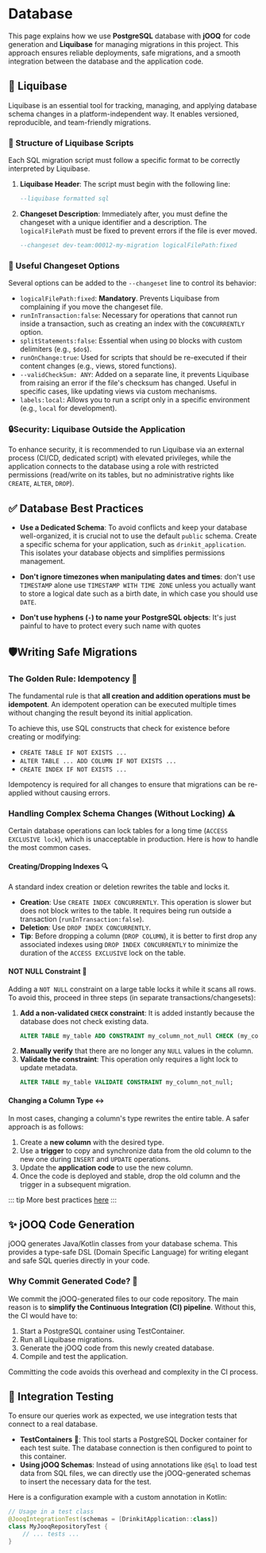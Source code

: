 # Database

This page explains how we use **PostgreSQL** database with **jOOQ** for code generation and **Liquibase** for managing migrations in this project.
This approach ensures reliable deployments, safe migrations, and a smooth integration between the database and the application code.

## 🐘 Liquibase

Liquibase is an essential tool for tracking, managing, and applying database schema changes in a platform-independent way. It enables versioned, reproducible, and team-friendly migrations.

### 📜 Structure of Liquibase Scripts

Each SQL migration script must follow a specific format to be correctly interpreted by Liquibase.

1.  **Liquibase Header**: The script must begin with the following line:
    ```sql
    --liquibase formatted sql
    ```

2.  **Changeset Description**: Immediately after, you must define the changeset with a unique identifier and a description. The `logicalFilePath` must be fixed to prevent errors if the file is ever moved.
    ```sql
    --changeset dev-team:00012-my-migration logicalFilePath:fixed
    ```

### 🧰 Useful Changeset Options

Several options can be added to the `--changeset` line to control its behavior:

-   `logicalFilePath:fixed`: **Mandatory**. Prevents Liquibase from complaining if you move the changeset file.
-   `runInTransaction:false`: Necessary for operations that cannot run inside a transaction, such as creating an index with the `CONCURRENTLY` option.
-   `splitStatements:false`: Essential when using `DO` blocks with custom delimiters (e.g., `$do$`).
-   `runOnChange:true`: Used for scripts that should be re-executed if their content changes (e.g., views, stored functions).
-   `--validCheckSum: ANY`: Added on a separate line, it prevents Liquibase from raising an error if the file's checksum has changed. Useful in specific cases, like updating views via custom mechanisms.
-   `labels:local`: Allows you to run a script only in a specific environment (e.g., `local` for development).

### 🔒Security: Liquibase Outside the Application

To enhance security, it is recommended to run Liquibase via an external process (CI/CD, dedicated script) with elevated privileges, while the application connects to the database using a role with restricted permissions (read/write on its tables, but no administrative rights like `CREATE`, `ALTER`, `DROP`).

## ✅ Database Best Practices

- **Use a Dedicated Schema**: To avoid conflicts and keep your database well-organized, it is crucial not to use the default `public` schema. Create a specific schema for your application, such as `drinkit_application`. This isolates your database objects and simplifies permissions management.


- **Don't ignore timezones when manipulating dates and times**: don't use `TIMESTAMP` alone use `TIMESTAMP WITH TIME ZONE` unless you actually want to store a logical date such as a birth date, in which case you should use `DATE`.


- **Don't use hyphens (`-`) to name your PostgreSQL objects**: It's just painful to have to protect every such name with quotes

## 🛡️Writing Safe Migrations

### The Golden Rule: Idempotency 🔄

The fundamental rule is that **all creation and addition operations must be idempotent**.
An idempotent operation can be executed multiple times without changing the result beyond its initial application.

To achieve this, use SQL constructs that check for existence before creating or modifying:
-   `CREATE TABLE IF NOT EXISTS ...`
-   `ALTER TABLE ... ADD COLUMN IF NOT EXISTS ...`
-   `CREATE INDEX IF NOT EXISTS ...`

Idempotency is required for all changes to ensure that migrations can be re-applied without causing errors.

### Handling Complex Schema Changes (Without Locking) ⚠️

Certain database operations can lock tables for a long time (`ACCESS EXCLUSIVE lock`), which is unacceptable in production. Here is how to handle the most common cases.

#### Creating/Dropping Indexes 🔍

A standard index creation or deletion rewrites the table and locks it.

-   **Creation**: Use `CREATE INDEX CONCURRENTLY`. This operation is slower but does not block writes to the table. It requires being run outside a transaction (`runInTransaction:false`).
-   **Deletion**: Use `DROP INDEX CONCURRENTLY`.
-   **Tip**: Before dropping a column (`DROP COLUMN`), it is better to first drop any associated indexes using `DROP INDEX CONCURRENTLY` to minimize the duration of the `ACCESS EXCLUSIVE` lock on the table.

#### NOT NULL Constraint 🚫

Adding a `NOT NULL` constraint on a large table locks it while it scans all rows. To avoid this, proceed in three steps (in separate transactions/changesets):

1.  **Add a non-validated `CHECK` constraint**: It is added instantly because the database does not check existing data.
    ```sql
    ALTER TABLE my_table ADD CONSTRAINT my_column_not_null CHECK (my_column IS NOT NULL) NOT VALID;
    ```
2.  **Manually verify** that there are no longer any `NULL` values in the column.
3.  **Validate the constraint**: This operation only requires a light lock to update metadata.
    ```sql
    ALTER TABLE my_table VALIDATE CONSTRAINT my_column_not_null;
    ```

#### Changing a Column Type ↔️

In most cases, changing a column's type rewrites the entire table. A safer approach is as follows:
1.  Create a **new column** with the desired type.
2.  Use a **trigger** to copy and synchronize data from the old column to the new one during `INSERT` and `UPDATE` operations.
3.  Update the **application code** to use the new column.
4.  Once the code is deployed and stable, drop the old column and the trigger in a subsequent migration.

::: tip
More best practices [here](https://medium.com/paypal-tech/postgresql-at-scale-database-schema-changes-without-downtime-20d3749ed680)
:::

## ✨ jOOQ Code Generation

jOOQ generates Java/Kotlin classes from your database schema. This provides a type-safe DSL (Domain Specific Language) for writing elegant and safe SQL queries directly in your code.

### Why Commit Generated Code? 🚀

We commit the jOOQ-generated files to our code repository. The main reason is to **simplify the Continuous Integration (CI) pipeline**. Without this, the CI would have to:
1.  Start a PostgreSQL container using TestContainer.
2.  Run all Liquibase migrations.
3.  Generate the jOOQ code from this newly created database.
4.  Compile and test the application.

Committing the code avoids this overhead and complexity in the CI process.

## 🧪 Integration Testing

To ensure our queries work as expected, we use integration tests that connect to a real database.

-   **TestContainers** 🐳: This tool starts a PostgreSQL Docker container for each test suite. The database connection is then configured to point to this container.
-   **Using jOOQ Schemas**: Instead of using annotations like `@Sql` to load test data from SQL files, we can directly use the jOOQ-generated schemas to insert the necessary data for the test.

Here is a configuration example with a custom annotation in Kotlin:
```kotlin
// Usage in a test class
@JooqIntegrationTest(schemas = [DrinkitApplication::class])
class MyJooqRepositoryTest {
    // ... tests ...
}
```